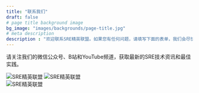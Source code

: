 ```yaml
---
title: "联系我们"
draft: false
# page title background image
bg_image: "images/backgrounds/page-title.jpg"
# meta description
description : "欢迎联系SRE精英联盟。如果您有任何问题，请填写下面的表单，我们会尽快回复您。"
---
```


请关注我们的微信公众号、B站和YouTube频道，获取最新的SRE技术资讯和最佳实践。

![SRE精英联盟](/images/wechat.jpg)
![SRE精英联盟](/images/youtube.png)  
![SRE精英联盟](/images/bilibili.jpg)
